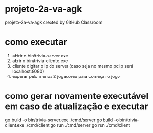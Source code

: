 # projeto-2a-va-agk
projeto-2a-va-agk created by GitHub Classroom

# como executar
1. abirir o bin/trivia-server.exe
2. abrir o bin/trivia-cliente.exe
3. cliente digitar o ip do server (caso seja no mesmo pc ip será localhost:8080)
4. esperar pelo menos 2 jogadores para começar o jogo

# como gerar novamente executável em caso de atualização e executar
go build -o bin/trivia-server.exe ./cmd/server
go build -o bin/trivia-client.exe ./cmd/client
go run ./cmd/server
go run ./cmd/client